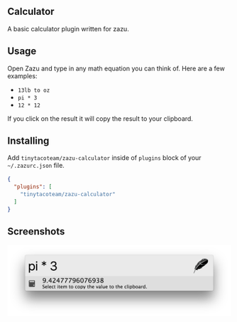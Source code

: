 ## Calculator

A basic calculator plugin written for zazu.

## Usage

Open Zazu and type in any math equation you can think of. Here are a few
examples:

* `13lb to oz`
* `pi * 3`
* `12 * 12`

If you click on the result it will copy the result to your clipboard.

## Installing

Add `tinytacoteam/zazu-calculator` inside of `plugins` block of your  `~/.zazurc.json` file.

~~~ json
{
  "plugins": [
    "tinytacoteam/zazu-calculator"
  ]
}
~~~

## Screenshots

![calculator](./screenshot.png)
